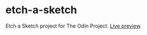 # etch-a-sketch

Etch a Sketch project for The Odin Project.
[Live preview](https://qhungg289.github.io/etch-a-sketch/).
